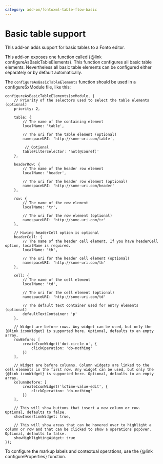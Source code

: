 ```yaml
---
category: add-on/fontoxml-table-flow-basic
---
```


# Basic table support

This add-on adds support for basic tables to a Fonto editor.

This add-on exposes one function called {@link configureAsBasicTableElements}. This function
configures all basic table elements. Nevertheless all basic table elements can be
configured either separately or by default automatically.

The `configureAsBasicTableElements` function should be used in a configureSxModule file, like this:

```
configureAsBasicTableElements(sxModule, {
	// Priority of the selectors used to select the table elements (optional)
	priority: 2,

	table: {
		// The name of the containing element
		localName: 'table',

		// The uri for the table element (optional)
		namespaceURI: 'http://some-uri.com/table',

		 // Optional
		tableFilterSelector: 'not(@conref)'
	},

	headerRow: {
		// The name of the header row element
		localName: 'header',

		// The uri for the header row element (optional)
		namespaceURI: 'http://some-uri.com/header'
	},

	row: {
		// The name of the row element
		localName: 'tr',

		// The uri for the row element (optional)
		namespaceURI: 'http://some-uri.com/tr'
	},

	// Having headerCell option is optional
	headerCell: {
		// The name of the header cell element. If you have headerCell option, localName is required.
		localName: 'th',

		// The uri for the header cell element (optional)
		namespaceURI: 'http://some-uri.com/th'
	},

	cell: {
		// The name of the cell element
		localName: 'td',

		// The uri for the cell element (optional)
		namespaceURI: 'http://some-uri.com/td'

		// The default text container used for entry elements (optional)
		defaultTextContainer: 'p'
	},

	// Widget are before rows. Any widget can be used, but only the {@link iconWidget} is supported here. Optional, defaults to an empty array.
	rowBefore: [
		createIconWidget('dot-circle-o', {
			clickOperation: 'do-nothing'
		})
	],

	// Widget are before columns. Column widgets are linked to the cell elements in the first row. Any widget can be used, but only the {@link iconWidget} is supported here. Optional, defaults to an empty array.
	columnBefore: [
		createIconWidget('lcTime-value-edit', {
			clickOperation: 'do-nothing'
		})
	],

	// This will show buttons that insert a new column or row. Optional, defaults to false.
	showInsertionWidget: true,

	// This will show areas that can be hovered over to highlight a column or row and that can be clicked to show a operations popover. Optional, defaults to false.
	showHighlightingWidget: true
});
```

To configure the markup labels and contextual operations, use the {@link configureProperties} function.

